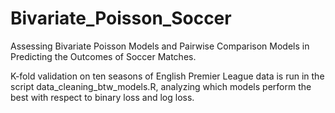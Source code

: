# Bivariate_Poisson_Soccer
Assessing Bivariate Poisson Models and Pairwise Comparison Models in Predicting the Outcomes of Soccer Matches.

K-fold validation on ten seasons of English Premier League data is run in the script data_cleaning_btw_models.R, analyzing which models perform the best with respect to binary loss and log loss.
